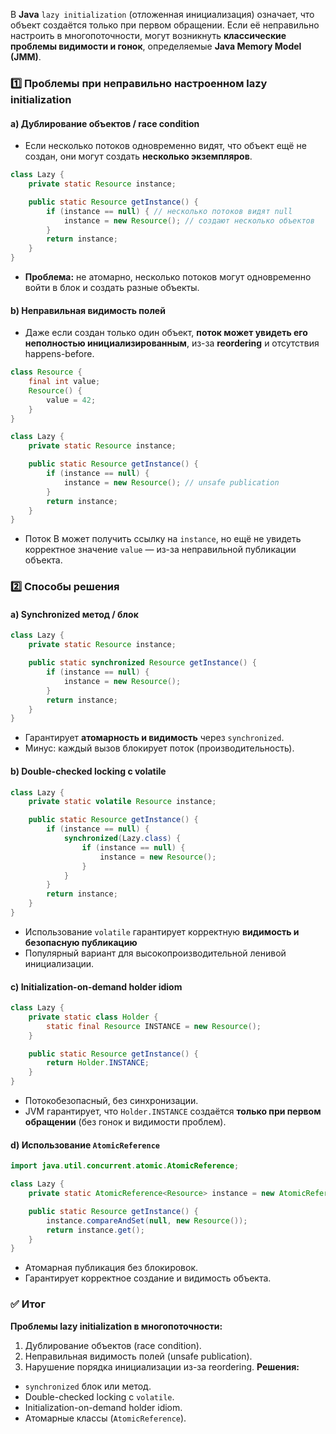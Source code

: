 В **Java** `lazy initialization` (отложенная инициализация) означает, что объект создаётся только при первом обращении. Если её неправильно настроить в многопоточности, могут возникнуть **классические проблемы видимости и гонок**, определяемые **Java Memory Model (JMM)**.
### 1️⃣ Проблемы при неправильно настроенном lazy initialization
#### a) **Дублирование объектов / race condition**
- Если несколько потоков одновременно видят, что объект ещё не создан, они могут создать **несколько экземпляров**.
```java
class Lazy {
    private static Resource instance;

    public static Resource getInstance() {
        if (instance == null) { // несколько потоков видят null
            instance = new Resource(); // создают несколько объектов
        }
        return instance;
    }
}
```
- **Проблема:** не атомарно, несколько потоков могут одновременно войти в блок и создать разные объекты.
#### b) **Неправильная видимость полей**
- Даже если создан только один объект, **поток может увидеть его неполностью инициализированным**, из-за **reordering** и отсутствия happens-before.
```java
class Resource {
    final int value;
    Resource() {
        value = 42;
    }
}

class Lazy {
    private static Resource instance;

    public static Resource getInstance() {
        if (instance == null) {
            instance = new Resource(); // unsafe publication
        }
        return instance;
    }
}
```

- Поток B может получить ссылку на `instance`, но ещё не увидеть корректное значение `value` — из-за неправильной публикации объекта.
### 2️⃣ Способы решения
#### a) **Synchronized метод / блок**
```java
class Lazy {
    private static Resource instance;

    public static synchronized Resource getInstance() {
        if (instance == null) {
            instance = new Resource();
        }
        return instance;
    }
}
```
- Гарантирует **атомарность и видимость** через `synchronized`.
- Минус: каждый вызов блокирует поток (производительность).
#### b) **Double-checked locking с volatile**
```java
class Lazy {
    private static volatile Resource instance;

    public static Resource getInstance() {
        if (instance == null) {
            synchronized(Lazy.class) {
                if (instance == null) {
                    instance = new Resource();
                }
            }
        }
        return instance;
    }
}
```
- Использование `volatile` гарантирует корректную **видимость и безопасную публикацию**
- Популярный вариант для высокопроизводительной ленивой инициализации.
#### c) **Initialization-on-demand holder idiom**
```java
class Lazy {
    private static class Holder {
        static final Resource INSTANCE = new Resource();
    }

    public static Resource getInstance() {
        return Holder.INSTANCE;
    }
}
```
- Потокобезопасный, без синхронизации.
- JVM гарантирует, что `Holder.INSTANCE` создаётся **только при первом обращении** (без гонок и видимости проблем).
#### d) **Использование `AtomicReference`**
```java
import java.util.concurrent.atomic.AtomicReference;

class Lazy {
    private static AtomicReference<Resource> instance = new AtomicReference<>();

    public static Resource getInstance() {
        instance.compareAndSet(null, new Resource());
        return instance.get();
    }
}
```
- Атомарная публикация без блокировок.
- Гарантирует корректное создание и видимость объекта.
### ✅ Итог
**Проблемы lazy initialization в многопоточности:**
1. Дублирование объектов (race condition).
2. Неправильная видимость полей (unsafe publication).
3. Нарушение порядка инициализации из-за reordering.
**Решения:**
- `synchronized` блок или метод.
- Double-checked locking с `volatile`.
- Initialization-on-demand holder idiom.
- Атомарные классы (`AtomicReference`).